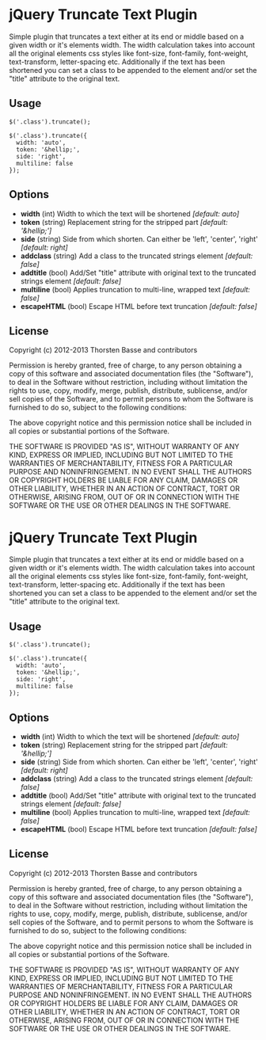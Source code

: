 # jQuery Truncate Text Plugin #

Simple plugin that truncates a text either at its end or middle based on a given width or it's elements width. The width calculation takes into account all the original elements css styles like font-size, font-family, font-weight, text-transform, letter-spacing etc.
Additionally if the text has been shortened you can set a class to be appended to the element and/or set the "title" attribute to the original text.

## Usage ##


    $('.class').truncate();

    $('.class').truncate({
      width: 'auto',
      token: '&hellip;',
      side: 'right',
      multiline: false
    });

## Options ##

- **width** (int) Width to which the text will be shortened *[default: auto]*
- **token** (string) Replacement string for the stripped part *[default: '&amp;hellip;']*
- **side** (string) Side from which shorten. Can either be 'left', 'center', 'right' *[default: right]*
- **addclass** (string) Add a class to the truncated strings element *[default: false]*
- **addtitle** (bool) Add/Set "title" attribute with original text to the truncated strings element *[default: false]*
- **multiline** (bool) Applies truncation to multi-line, wrapped text *[default: false]*
- **escapeHTML** (bool) Escape HTML before text truncation *[default: false]*

## License ##

Copyright (c) 2012-2013 Thorsten Basse and contributors

Permission is hereby granted, free of charge, to any person obtaining a copy of this software and associated documentation files (the "Software"), to deal in the Software without restriction, including without limitation the rights to use, copy, modify, merge, publish, distribute, sublicense, and/or sell copies of the Software, and to permit persons to whom the Software is furnished to do so, subject to the following conditions:

The above copyright notice and this permission notice shall be included in all copies or substantial portions of the Software.

THE SOFTWARE IS PROVIDED "AS IS", WITHOUT WARRANTY OF ANY KIND, EXPRESS OR IMPLIED, INCLUDING BUT NOT LIMITED TO THE WARRANTIES OF MERCHANTABILITY, FITNESS FOR A PARTICULAR PURPOSE AND NONINFRINGEMENT. IN NO EVENT SHALL THE AUTHORS OR COPYRIGHT HOLDERS BE LIABLE FOR ANY CLAIM, DAMAGES OR OTHER LIABILITY, WHETHER IN AN ACTION OF CONTRACT, TORT OR OTHERWISE, ARISING FROM, OUT OF OR IN CONNECTION WITH THE SOFTWARE OR THE USE OR OTHER DEALINGS IN THE SOFTWARE.
# jQuery Truncate Text Plugin #

Simple plugin that truncates a text either at its end or middle based on a given width or it's elements width. The width calculation takes into account all the original elements css styles like font-size, font-family, font-weight, text-transform, letter-spacing etc.
Additionally if the text has been shortened you can set a class to be appended to the element and/or set the "title" attribute to the original text.

## Usage ##


    $('.class').truncate();

    $('.class').truncate({
      width: 'auto',
      token: '&hellip;',
      side: 'right',
      multiline: false
    });

## Options ##

- **width** (int) Width to which the text will be shortened *[default: auto]*
- **token** (string) Replacement string for the stripped part *[default: '&amp;hellip;']*
- **side** (string) Side from which shorten. Can either be 'left', 'center', 'right' *[default: right]*
- **addclass** (string) Add a class to the truncated strings element *[default: false]*
- **addtitle** (bool) Add/Set "title" attribute with original text to the truncated strings element *[default: false]*
- **multiline** (bool) Applies truncation to multi-line, wrapped text *[default: false]*
- **escapeHTML** (bool) Escape HTML before text truncation *[default: false]*

## License ##

Copyright (c) 2012-2013 Thorsten Basse and contributors

Permission is hereby granted, free of charge, to any person obtaining a copy of this software and associated documentation files (the "Software"), to deal in the Software without restriction, including without limitation the rights to use, copy, modify, merge, publish, distribute, sublicense, and/or sell copies of the Software, and to permit persons to whom the Software is furnished to do so, subject to the following conditions:

The above copyright notice and this permission notice shall be included in all copies or substantial portions of the Software.

THE SOFTWARE IS PROVIDED "AS IS", WITHOUT WARRANTY OF ANY KIND, EXPRESS OR IMPLIED, INCLUDING BUT NOT LIMITED TO THE WARRANTIES OF MERCHANTABILITY, FITNESS FOR A PARTICULAR PURPOSE AND NONINFRINGEMENT. IN NO EVENT SHALL THE AUTHORS OR COPYRIGHT HOLDERS BE LIABLE FOR ANY CLAIM, DAMAGES OR OTHER LIABILITY, WHETHER IN AN ACTION OF CONTRACT, TORT OR OTHERWISE, ARISING FROM, OUT OF OR IN CONNECTION WITH THE SOFTWARE OR THE USE OR OTHER DEALINGS IN THE SOFTWARE.
